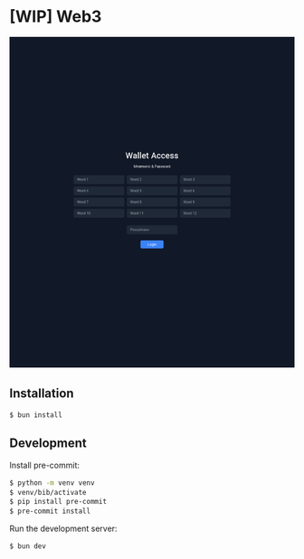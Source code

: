 # [WIP] Web3

![Login Page](assets/login-page.png)

## Installation

```bash
$ bun install
```

## Development

Install pre-commit:

```bash
$ python -m venv venv
$ venv/bib/activate
$ pip install pre-commit
$ pre-commit install
```

Run the development server:

```bash
$ bun dev
```
